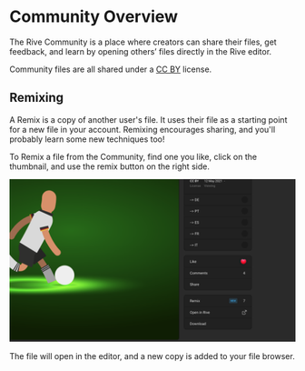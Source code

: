# Community Overview

The Rive Community is a place where creators can share their files, get feedback, and learn by opening others’ files directly in the Rive editor.

Community files are all shared under a [CC BY](https://creativecommons.org/licenses/by/4.0/) license.



## Remixing

A Remix is a copy of another user's file. It uses their file as a starting point for a new file in your account. Remixing encourages sharing, and you'll probably learn some new techniques too!

To Remix a file from the Community, find one you like, click on the thumbnail, and use the remix button on the right side.

![](<../.gitbook/assets/Screen Shot 2022-08-10 at 11.13.14 AM.png>)

The file will open in the editor, and a new copy is added to your file browser.
